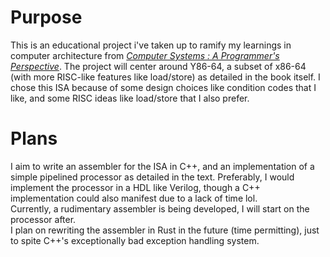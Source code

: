 # Purpose
This is an educational project i've taken up to ramify my learnings in computer architecture from [_Computer Systems : A Programmer's Perspective_](//https://csapp.cs.cmu.edu/). The project will center around Y86-64, a subset of x86-64 (with more RISC-like features like load/store) as detailed in the book itself. I chose this ISA because of some design choices like condition codes that I like, and some RISC ideas like load/store that I also prefer. 
# Plans
I aim to write an assembler for the ISA in C++, and an implementation of a simple pipelined processor as detailed in the text. Preferably, I would implement the processor in a HDL like Verilog, though a C++ implementation could also manifest due to a lack of time lol.  
Currently, a rudimentary assembler is being developed, I will start on the processor after.  
I plan on rewriting the assembler in Rust in the future (time permitting), just to spite C++'s exceptionally bad exception handling system.